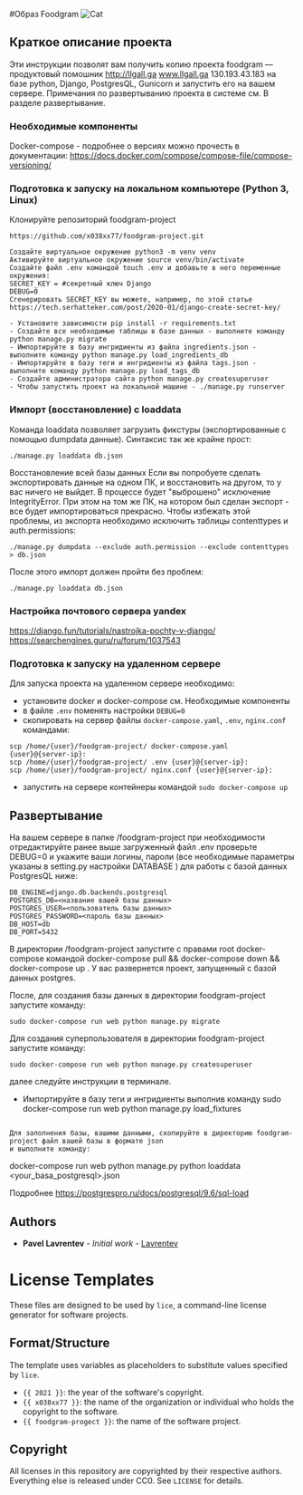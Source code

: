 #Образ Foodgram
![Cat](https://github.com/x038xx77/foodgram-project/workflows/Foodgram/badge.svg)
## Краткое описание проекта

Эти инструкции позволят вам получить копию проекта foodgram — продуктовый помошник
http://llgall.ga
www.llgall.ga
130.193.43.183
на базе python, Django, PostgresQL, Gunicorn и запустить его на
вашем сервере. Примечания по развертыванию проекта в системе
см. В разделе развертывание.

### Необходимые компоненты
Docker-compose - подробнее о версиях можно прочесть в документации:
https://docs.docker.com/compose/compose-file/compose-versioning/


### Подготовка к запуску на локальном компьютере (Python 3, Linux)
Клонируйте репозиторий foodgram-project
```
https://github.com/x038xx77/foodgram-project.git
```
```
Создайте виртуальное окружение python3 -m venv venv
Активируйте виртуальное окружение source venv/bin/activate
Создайте файл .env командой touch .env и добавьте в него переменные окружения:
SECRET_KEY = #секретный ключ Django
DEBUG=0
Сгенерировать SECRET_KEY вы можете, например, по этой статье https://tech.serhatteker.com/post/2020-01/django-create-secret-key/

- Установите зависимости pip install -r requirements.txt
- Создайте все необходимые таблицы в базе данных - выполните команду python manage.py migrate
- Импортируйте в базу ингридиенты из файла ingredients.json - выполните команду python manage.py load_ingredients_db
- Импортируйте в базу теги и ингридиенты из файла tags.json - выполните команду python manage.py load_tags_db
- Создайте администратора сайта python manage.py createsuperuser
- Чтобы запустить проект на локальной машине - ./manage.py runserver
```
### Импорт (восстановление) с loaddata
Команда loaddata позволяет загрузить фикстуры (экспортированные с помощью dumpdata данные). Синтаксис так же крайне прост:
```
./manage.py loaddata db.json
```
Восстановление всей базы данных
Если вы попробуете сделать экспортировать данные на одном ПК, и восстановить на другом, то у вас ничего не выйдет. В процессе будет "выброшено" исключение IntegrityError. При этом на том же ПК, на котором был сделан экспорт - все будет импортироваться прекрасно. Чтобы избежать этой проблемы, из экспорта необходимо исключить таблицы contenttypes и auth.permissions:
```
./manage.py dumpdata --exclude auth.permission --exclude contenttypes > db.json
```
После этого импорт должен пройти без проблем:
```
./manage.py loaddata db.json
```
### Настройка почтового сервера yandex
https://django.fun/tutorials/nastrojka-pochty-v-django/
https://searchengines.guru/ru/forum/1037543

### Подготовка к запуску на удаленном сервере
Для запуска проекта на удаленном сервере необходимо:
- установите docker и docker-compose см. Необходимые компоненты
- в файле `.env` поменять настройки `DEBUG=0`
- скопировать на сервер файлы `docker-compose.yaml`, `.env`, `nginx.conf` командами:
```
scp /home/{user}/foodgram-project/ docker-compose.yaml  {user}@{server-ip}:
scp /home/{user}/foodgram-project/ .env {user}@{server-ip}:
scp /home/{user}/foodgram-project/ nginx.conf {user}@{server-ip}:
```
- запустить на сервере контейнеры командой `sudo docker-compose up`

## Развертывание
На вашем сервере в папке /foodgram-project при необходимости отредактируйте ранее выше загруженный файл .env проверьте DEBUG=0 и укажите ваши логины, пароли (все необходимые 
параметры указаны в setting.py настройки DATABASE ) для работы с базой данных PostgresQL ниже:

```  
DB_ENGINE=django.db.backends.postgresql
POSTGRES_DB=<название вашей базы данных>
POSTGRES_USER=<пользователь базы данных>
POSTGRES_PASSWORD=<пароль базы данных>
DB_HOST=db
DB_PORT=5432
```
В директории /foodgram-project запустите c правами root docker-compose командой 
docker-compose pull && docker-compose down && docker-compose up
. У вас развернется проект, запущенный с базой данных postgres.

После, для создания базы данных в директории foodgram-project запустите команду:

```  
sudo docker-compose run web python manage.py migrate
```

Для создания суперпользователя в директории foodgram-project запустите команду:

```  
sudo docker-compose run web python manage.py createsuperuser
```
далее следуйте инструкции в терминале.

- Импортируйте в базу теги и ингридиенты выполнив команду sudo docker-compose run web python manage.py load_fixtures

```

Для заполнения базы, вашими данными, скопируйте в директорию foodgram-project файл вашей базы в формате json 
и выполните команду:
```     
docker-compose run web python manage.py python loaddata <your_basa_postgresql>.json

Подробнее https://postgrespro.ru/docs/postgresql/9.6/sql-load

## Authors

* **Pavel Lavrentev** - *Initial work* - [Lavrentev](https://github.com/x038xx77)

# License Templates

These files are designed to be used by `lice`, a command-line license generator
for software projects. 

## Format/Structure

The template uses variables as placeholders to substitute values specified by
`lice`.

* `{{ 2021 }}`: the year of the software's copyright.
* `{{ x038xx77 }}`: the name of the organization or individual who holds
the copyright to the software.
* `{{ foodgram-progect }}`: the name of the software project.

## Copyright

All licenses in this repository are copyrighted by their respective authors.
Everything else is released under CC0. See `LICENSE` for details.
